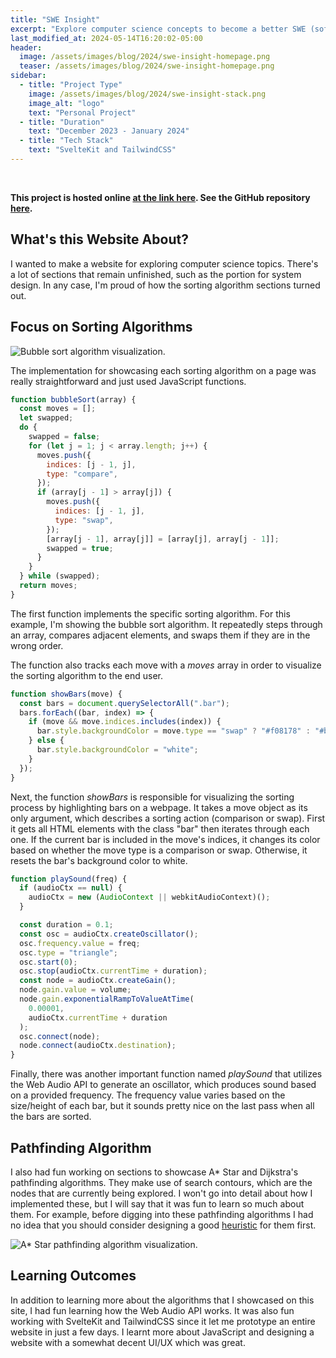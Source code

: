 ```yaml
---
title: "SWE Insight"
excerpt: "Explore computer science concepts to become a better SWE (software engineer)."
last_modified_at: 2024-05-14T16:20:02-05:00
header:
  image: /assets/images/blog/2024/swe-insight-homepage.png
  teaser: /assets/images/blog/2024/swe-insight-homepage.png
sidebar:
  - title: "Project Type"
    image: /assets/images/blog/2024/swe-insight-stack.png
    image_alt: "logo"
    text: "Personal Project"
  - title: "Duration"
    text: "December 2023 - January 2024"
  - title: "Tech Stack"
    text: "SvelteKit and TailwindCSS"
---
```


<br/>

**This project is hosted online <a href="https://swe-insight.vercel.app/" target="blank">at the link here</a>. See the GitHub repository <a href="https://github.com/Verdone/swe-insight" target="blank">here</a>.**

## What's this Website About?

I wanted to make a website for exploring computer science topics. There's a lot of sections that remain unfinished, such as the portion for system design. In any case, I'm proud of how the sorting algorithm sections turned out.

## Focus on Sorting Algorithms

<img src="{{ site.url }}{{ site.baseurl }}/assets/images/blog/2024/swe-insight-bubble-sort.png" alt="Bubble sort algorithm visualization.">

The implementation for showcasing each sorting algorithm on a page was really straightforward and just used JavaScript functions.

```javascript
function bubbleSort(array) {
  const moves = [];
  let swapped;
  do {
    swapped = false;
    for (let j = 1; j < array.length; j++) {
      moves.push({
        indices: [j - 1, j],
        type: "compare",
      });
      if (array[j - 1] > array[j]) {
        moves.push({
          indices: [j - 1, j],
          type: "swap",
        });
        [array[j - 1], array[j]] = [array[j], array[j - 1]];
        swapped = true;
      }
    }
  } while (swapped);
  return moves;
}
```

The first function implements the specific sorting algorithm. For this example, I'm showing the bubble sort algorithm. It repeatedly steps through an array, compares adjacent elements, and swaps them if they are in the wrong order.

The function also tracks each move with a _moves_ array in order to visualize the sorting algorithm to the end user.

```javascript
function showBars(move) {
  const bars = document.querySelectorAll(".bar");
  bars.forEach((bar, index) => {
    if (move && move.indices.includes(index)) {
      bar.style.backgroundColor = move.type == "swap" ? "#f08178" : "#b0c4de";
    } else {
      bar.style.backgroundColor = "white";
    }
  });
}
```

Next, the function _showBars_ is responsible for visualizing the sorting process by highlighting bars on a webpage. It takes a move object as its only argument, which describes a sorting action (comparison or swap). First it gets all HTML elements with the class "bar" then iterates through each one. If the current bar is included in the move's indices, it changes its color based on whether the move type is a comparison or swap. Otherwise, it resets the bar's background color to white.

```javascript
function playSound(freq) {
  if (audioCtx == null) {
    audioCtx = new (AudioContext || webkitAudioContext)();
  }

  const duration = 0.1;
  const osc = audioCtx.createOscillator();
  osc.frequency.value = freq;
  osc.type = "triangle";
  osc.start(0);
  osc.stop(audioCtx.currentTime + duration);
  const node = audioCtx.createGain();
  node.gain.value = volume;
  node.gain.exponentialRampToValueAtTime(
    0.00001,
    audioCtx.currentTime + duration
  );
  osc.connect(node);
  node.connect(audioCtx.destination);
}
```

Finally, there was another important function named _playSound_ that utilizes the Web Audio API to generate an oscillator, which produces sound based on a provided frequency. The frequency value varies based on the size/height of each bar, but it sounds pretty nice on the last pass when all the bars are sorted.

## Pathfinding Algorithm

I also had fun working on sections to showcase A\* Star and Dijkstra's pathfinding algorithms. They make use of search contours, which are the nodes that are currently being explored. I won't go into detail about how I implemented these, but I will say that it was fun to learn so much about them. For example, before digging into these pathfinding algorithms I had no idea that you should consider designing a good <a href="https://en.wikipedia.org/wiki/Heuristic_(computer_science)" target="blank">heuristic</a> for them first.

<img src="{{ site.url }}{{ site.baseurl }}/assets/images/blog/2024/swe-insight-a-star.png" alt="A* Star pathfinding algorithm visualization.">

## Learning Outcomes

In addition to learning more about the algorithms that I showcased on this site, I had fun learning how the Web Audio API works. It was also fun working with SvelteKit and TailwindCSS since it let me prototype an entire website in just a few days. I learnt more about JavaScript and designing a website with a somewhat decent UI/UX which was great.
